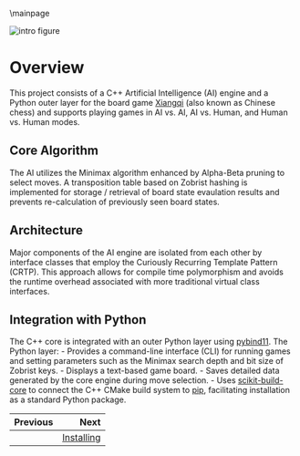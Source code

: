\mainpage

![intro figure](../resources/headline_image_new.png)


# Overview

This project consists of a C++ Artificial Intelligence (AI) engine and a Python outer layer for the board game [Xiangqi](https://en.wikipedia.org/wiki/Xiangqi) (also known as Chinese chess) and supports playing games in AI vs. AI, AI vs. Human, and Human vs. Human modes.


## Core Algorithm

The AI utilizes the Minimax algorithm enhanced by Alpha-Beta pruning to select moves. A transposition table based on Zobrist hashing is implemented for storage / retrieval of board state evaulation results and prevents re-calculation of previously seen board states.


## Architecture

Major components of the AI engine are isolated from each other by interface classes that employ the Curiously Recurring Template Pattern (CRTP). This approach allows for compile time polymorphism and avoids the runtime overhead associated with more traditional virtual class interfaces.



## Integration with Python

The C++ core is integrated with an outer Python layer using [pybind11](https://github.com/pybind/pybind11). The Python layer:
    - Provides a command-line interface (CLI) for running games and setting parameters such as the Minimax search depth and bit size of Zobrist keys.
    - Displays a text-based game board.
    - Saves detailed data generated by the core engine during move selection.
    - Uses [scikit-build-core](https://github.com/scikit-build/scikit-build-core) to connect the C++ CMake build system to [pip](https://pip.pypa.io/en/stable/), facilitating installation as a standard Python package.


<div class="section_buttons">
 
| Previous          |                              Next |
|:------------------|----------------------------------:|
|                   | [Installing](02_installing.md) |
 
</div>
